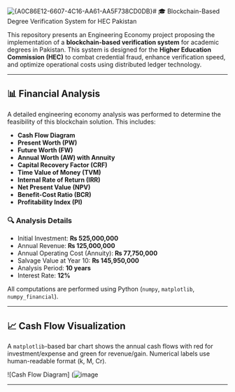 ![{A0C86E12-6607-4C16-AA61-AA5F738CD0DB}](https://github.com/user-attachments/assets/08fd9344-4458-4d1f-b6b0-b77b21fb31fd)# 🎓 Blockchain-Based Degree Verification System for HEC Pakistan

This repository presents an Engineering Economy project proposing the implementation of a **blockchain-based verification system** for academic degrees in Pakistan. This system is designed for the **Higher Education Commission (HEC)** to combat credential fraud, enhance verification speed, and optimize operational costs using distributed ledger technology.

---

## 📊 Financial Analysis

A detailed engineering economy analysis was performed to determine the feasibility of this blockchain solution. This includes:

- **Cash Flow Diagram**
- **Present Worth (PW)**
- **Future Worth (FW)**
- **Annual Worth (AW) with Annuity**
- **Capital Recovery Factor (CRF)**
- **Time Value of Money (TVM)**
- **Internal Rate of Return (IRR)**
- **Net Present Value (NPV)**
- **Benefit-Cost Ratio (BCR)**
- **Profitability Index (PI)**

### 🔍 Analysis Details

- Initial Investment: **₨ 525,000,000**
- Annual Revenue: **₨ 125,000,000**
- Annual Operating Cost (Annuity): **₨ 77,750,000**
- Salvage Value at Year 10: **₨ 145,950,000**
- Analysis Period: **10 years**
- Interest Rate: **12%**

All computations are performed using Python (`numpy`, `matplotlib`, `numpy_financial`).

---

## 📈 Cash Flow Visualization

A `matplotlib`-based bar chart shows the annual cash flows with red for investment/expense and green for revenue/gain. Numerical labels use human-readable format (k, M, Cr).

![Cash Flow Diagram] 
(![image](https://github.com/user-attachments/assets/0a9d0270-2911-4de7-ad62-e8b9fa14563b)

---



